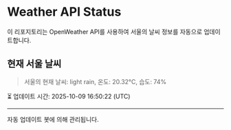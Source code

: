 
# Weather API Status

이 리포지토리는 OpenWeather API를 사용하여 서울의 날씨 정보를 자동으로 업데이트합니다.

## 현재 서울 날씨
> 서울의 현재 날씨: light rain, 온도: 20.32°C, 습도: 74%

⏳ 업데이트 시간: 2025-10-09 16:50:22 (UTC)

---
자동 업데이트 봇에 의해 관리됩니다.
